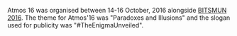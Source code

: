 <!-- TITLE: Atmos 2016 -->
<!-- SUBTITLE: Atmos 2016 is the 5th edition of BITS Hyderabad's techno-management fest.  -->

Atmos 16 was organised between 14-16 October, 2016 alongside [BITSMUN 2016](/fests/bitsmun/2016). The theme for Atmos'16 was "Paradoxes and Illusions" and the slogan used for publicity was "#TheEnigmaUnveiled".